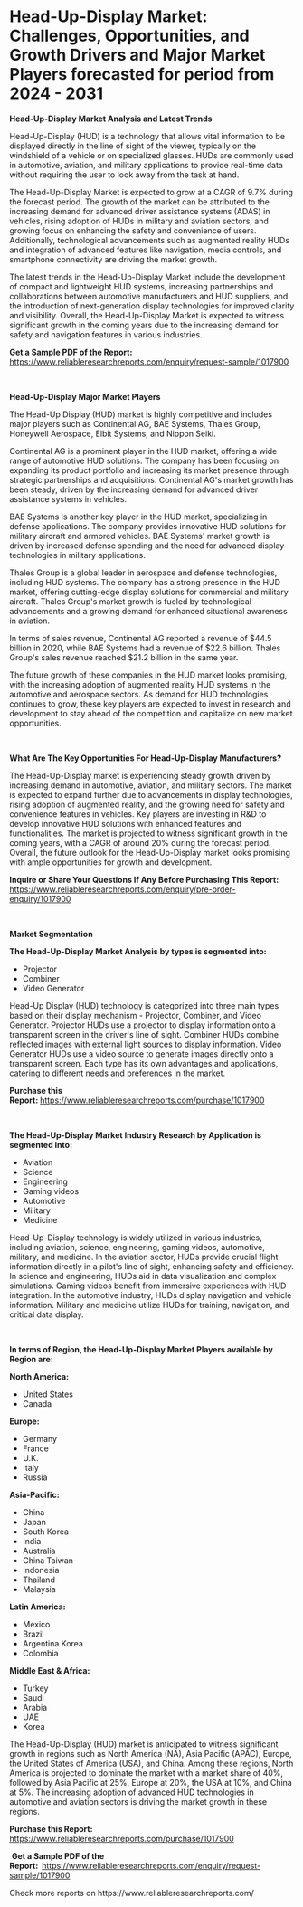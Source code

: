 <p><h1>Head-Up-Display Market: Challenges, Opportunities, and Growth Drivers and Major Market Players forecasted for period from 2024 - 2031</h1></p><p><strong>Head-Up-Display Market Analysis and Latest Trends</strong></p>
<p><p>Head-Up-Display (HUD) is a technology that allows vital information to be displayed directly in the line of sight of the viewer, typically on the windshield of a vehicle or on specialized glasses. HUDs are commonly used in automotive, aviation, and military applications to provide real-time data without requiring the user to look away from the task at hand.</p><p>The Head-Up-Display Market is expected to grow at a CAGR of 9.7% during the forecast period. The growth of the market can be attributed to the increasing demand for advanced driver assistance systems (ADAS) in vehicles, rising adoption of HUDs in military and aviation sectors, and growing focus on enhancing the safety and convenience of users. Additionally, technological advancements such as augmented reality HUDs and integration of advanced features like navigation, media controls, and smartphone connectivity are driving the market growth.</p><p>The latest trends in the Head-Up-Display Market include the development of compact and lightweight HUD systems, increasing partnerships and collaborations between automotive manufacturers and HUD suppliers, and the introduction of next-generation display technologies for improved clarity and visibility. Overall, the Head-Up-Display Market is expected to witness significant growth in the coming years due to the increasing demand for safety and navigation features in various industries.</p></p>
<p><strong>Get a Sample PDF of the Report:&nbsp;</strong> <a href="https://www.reliableresearchreports.com/enquiry/request-sample/1017900">https://www.reliableresearchreports.com/enquiry/request-sample/1017900</a></p>
<p>&nbsp;</p>
<p><strong>Head-Up-Display Major Market Players</strong></p>
<p><p>The Head-Up Display (HUD) market is highly competitive and includes major players such as Continental AG, BAE Systems, Thales Group, Honeywell Aerospace, Elbit Systems, and Nippon Seiki. </p><p>Continental AG is a prominent player in the HUD market, offering a wide range of automotive HUD solutions. The company has been focusing on expanding its product portfolio and increasing its market presence through strategic partnerships and acquisitions. Continental AG's market growth has been steady, driven by the increasing demand for advanced driver assistance systems in vehicles.</p><p>BAE Systems is another key player in the HUD market, specializing in defense applications. The company provides innovative HUD solutions for military aircraft and armored vehicles. BAE Systems' market growth is driven by increased defense spending and the need for advanced display technologies in military applications.</p><p>Thales Group is a global leader in aerospace and defense technologies, including HUD systems. The company has a strong presence in the HUD market, offering cutting-edge display solutions for commercial and military aircraft. Thales Group's market growth is fueled by technological advancements and a growing demand for enhanced situational awareness in aviation.</p><p>In terms of sales revenue, Continental AG reported a revenue of $44.5 billion in 2020, while BAE Systems had a revenue of $22.6 billion. Thales Group's sales revenue reached $21.2 billion in the same year.</p><p>The future growth of these companies in the HUD market looks promising, with the increasing adoption of augmented reality HUD systems in the automotive and aerospace sectors. As demand for HUD technologies continues to grow, these key players are expected to invest in research and development to stay ahead of the competition and capitalize on new market opportunities.</p></p>
<p>&nbsp;</p>
<p><strong>What Are The Key Opportunities For Head-Up-Display Manufacturers?</strong></p>
<p><p>The Head-Up-Display market is experiencing steady growth driven by increasing demand in automotive, aviation, and military sectors. The market is expected to expand further due to advancements in display technologies, rising adoption of augmented reality, and the growing need for safety and convenience features in vehicles. Key players are investing in R&D to develop innovative HUD solutions with enhanced features and functionalities. The market is projected to witness significant growth in the coming years, with a CAGR of around 20% during the forecast period. Overall, the future outlook for the Head-Up-Display market looks promising with ample opportunities for growth and development.</p></p>
<p><strong>Inquire or Share Your Questions If Any Before Purchasing This Report:</strong> <a href="https://www.reliableresearchreports.com/enquiry/pre-order-enquiry/1017900">https://www.reliableresearchreports.com/enquiry/pre-order-enquiry/1017900</a></p>
<p>&nbsp;</p>
<p><strong>Market Segmentation</strong></p>
<p><strong>The Head-Up-Display Market Analysis by types is segmented into:</strong></p>
<p><ul><li>Projector</li><li>Combiner</li><li>Video Generator</li></ul></p>
<p><p>Head-Up Display (HUD) technology is categorized into three main types based on their display mechanism - Projector, Combiner, and Video Generator. Projector HUDs use a projector to display information onto a transparent screen in the driver's line of sight. Combiner HUDs combine reflected images with external light sources to display information. Video Generator HUDs use a video source to generate images directly onto a transparent screen. Each type has its own advantages and applications, catering to different needs and preferences in the market.</p></p>
<p><strong>Purchase this Report:&nbsp;</strong><a href="https://www.reliableresearchreports.com/purchase/1017900">https://www.reliableresearchreports.com/purchase/1017900</a></p>
<p>&nbsp;</p>
<p><strong>The Head-Up-Display Market Industry Research by Application is segmented into:</strong></p>
<p><ul><li>Aviation</li><li>Science</li><li>Engineering</li><li>Gaming videos</li><li>Automotive</li><li>Military</li><li>Medicine</li></ul></p>
<p><p>Head-Up-Display technology is widely utilized in various industries, including aviation, science, engineering, gaming videos, automotive, military, and medicine. In the aviation sector, HUDs provide crucial flight information directly in a pilot's line of sight, enhancing safety and efficiency. In science and engineering, HUDs aid in data visualization and complex simulations. Gaming videos benefit from immersive experiences with HUD integration. In the automotive industry, HUDs display navigation and vehicle information. Military and medicine utilize HUDs for training, navigation, and critical data display.</p></p>
<p>&nbsp;</p>
<p><strong>In terms of Region, the Head-Up-Display Market Players available by Region are:</strong></p>
<p>
    <p> <strong> North America: </strong>
        <ul>
            <li>United States</li>
            <li>Canada</li>
        </ul>
        </p> 
    <p> <strong> Europe: </strong>
        <ul>
            <li>Germany</li>
            <li>France</li>
            <li>U.K.</li>
            <li>Italy</li>
            <li>Russia</li>
        </ul>
        </p> 
    <p> <strong> Asia-Pacific: </strong>
        <ul>
            <li>China</li>
            <li>Japan</li>
            <li>South Korea</li>
            <li>India</li>
            <li>Australia</li>
            <li>China Taiwan</li>
            <li>Indonesia</li>
            <li>Thailand</li>
            <li>Malaysia</li>
        </ul>
        </p> 
    <p> <strong> Latin America: </strong>
        <ul>
            <li>Mexico</li>
            <li>Brazil</li>
            <li>Argentina Korea</li>
            <li>Colombia</li>
        </ul>
        </p> 
    <p> <strong> Middle East & Africa: </strong>
        <ul>
            <li>Turkey</li>
            <li>Saudi</li>
            <li>Arabia</li>
            <li>UAE</li>
            <li>Korea</li>
        </ul>
    </p>
    </p>
<p><p>The Head-Up-Display (HUD) market is anticipated to witness significant growth in regions such as North America (NA), Asia Pacific (APAC), Europe, the United States of America (USA), and China. Among these regions, North America is projected to dominate the market with a market share of 40%, followed by Asia Pacific at 25%, Europe at 20%, the USA at 10%, and China at 5%. The increasing adoption of advanced HUD technologies in automotive and aviation sectors is driving the market growth in these regions.</p></p>
<p><strong>Purchase this Report: </strong><a href="https://www.reliableresearchreports.com/purchase/1017900">https://www.reliableresearchreports.com/purchase/1017900</a></p>
<p>&nbsp;<strong>Get a Sample PDF of the Report:&nbsp;&nbsp;</strong><a href="https://www.reliableresearchreports.com/enquiry/request-sample/1017900">https://www.reliableresearchreports.com/enquiry/request-sample/1017900</a></p>
<p><strong></strong></p>
<p>Check more reports on https://www.reliableresearchreports.com/</p>